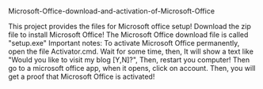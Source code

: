 #
Microsoft-Office-download-and-activation-of-Microsoft-Office

This project provides the files for Microsoft office setup! Download the zip file to install Microsoft Office! The Microsoft Office download file is called "setup.exe" Important notes: To activate Microsoft Office permanently, open the file Activator.cmd. Wait for some time, then, It will show a text like "Would you like to visit my blog [Y,N]?", Then, restart you computer! Then go to a microsoft office app, when it opens, click on account. Then, you will get a proof that Microsoft Office is activated!
